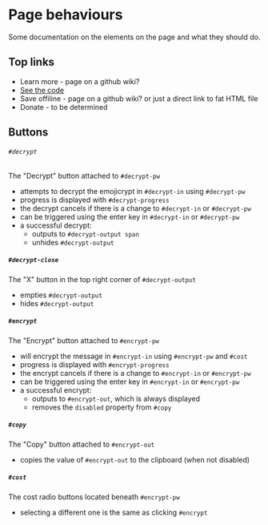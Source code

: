 # Page behaviours

Some documentation on the elements on the page and what they should do.



## Top links

 - Learn more - page on a github wiki?
 - [See the code](https://github.com/aurorabbit/emojicrypt)
 - Save offiline - page on a github wiki? or just a direct link to fat HTML file
 - Donate - to be determined



## Buttons

###### ``#decrypt``

The "Decrypt" button attached to ``#decrypt-pw``
- attempts to decrypt the emojicrypt in ``#decrypt-in`` using ``#decrypt-pw``
- progress is displayed with ``#decrypt-progress``
- the decrypt cancels if there is a change to ``#decrypt-in`` or ``#decrypt-pw``
- can be triggered using the enter key in ``#decrypt-in`` or ``#decrypt-pw``
- a successful decrypt:
    - outputs to ``#decrypt-output span``
    - unhides ``#decrypt-output``


##### ``#decrypt-close``

The "X" button in the top right corner of ``#decrypt-output``
- empties ``#decrypt-output``
- hides ``#decrypt-output``


##### ``#encrypt``

The "Encrypt" button attached to ``#encrypt-pw``
- will encrypt the message in ``#encrypt-in`` using ``#encrypt-pw`` and ``#cost``
- progress is displayed with ``#encrypt-progress``
- the encrypt cancels if there is a change to ``#encrypt-in`` or ``#encrypt-pw``
- can be triggered using the enter key in ``#encrypt-in`` or ``#encrypt-pw``
- a successful encrypt:
    - outputs to ``#encrypt-out``, which is always displayed
    - removes the ``disabled`` property from ``#copy``


##### ``#copy``

The "Copy" button attached to ``#encrypt-out``
- copies the value of ``#encrypt-out`` to the clipboard (when not disabled)


##### ``#cost``

The cost radio buttons located beneath ``#encrypt-pw``
- selecting a different one is the same as clicking ``#encrypt``

